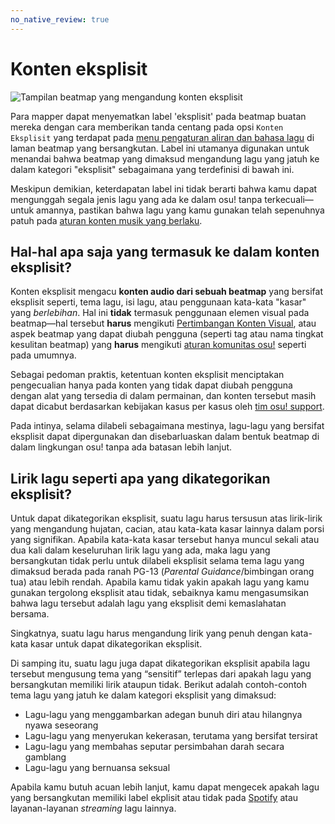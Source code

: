 ```yaml
---
no_native_review: true
---
```


# Konten eksplisit

![Tampilan beatmap yang mengandung konten eksplisit](img/explicit-tag.jpg "Contoh beatmap yang ditandai dengan label 'eksplisit'.")

Para mapper dapat menyematkan label 'eksplisit' pada beatmap buatan mereka dengan cara memberikan tanda centang pada opsi `Konten Eksplisit` yang terdapat pada [menu pengaturan aliran dan bahasa lagu](/wiki/Beatmap/Genre_and_language) di laman beatmap yang bersangkutan. Label ini utamanya digunakan untuk menandai bahwa beatmap yang dimaksud mengandung lagu yang jatuh ke dalam kategori "eksplisit" sebagaimana yang terdefinisi di bawah ini.

Meskipun demikian, keterdapatan label ini tidak berarti bahwa kamu dapat mengunggah segala jenis lagu yang ada ke dalam osu! tanpa terkecuali—untuk amannya, pastikan bahwa lagu yang kamu gunakan telah sepenuhnya patuh pada [aturan konten musik yang berlaku](/wiki/Rules/Song_Content_Rules).

## Hal-hal apa saja yang termasuk ke dalam konten eksplisit?

Konten eksplisit mengacu **konten audio dari sebuah beatmap** yang bersifat eksplisit seperti, tema lagu, isi lagu, atau penggunaan kata-kata "kasar" yang *berlebihan*. Hal ini **tidak** termasuk penggunaan elemen visual pada beatmap—hal tersebut **harus** mengikuti [Pertimbangan Konten Visual](/wiki/Rules/Visual_Content_Considerations), atau aspek beatmap yang dapat diubah pengguna (seperti tag atau nama tingkat kesulitan beatmap) yang **harus** mengikuti [aturan komunitas osu!](/wiki/Rules) seperti pada umumnya.

Sebagai pedoman praktis, ketentuan konten eksplisit menciptakan pengecualian hanya pada konten yang tidak dapat diubah pengguna dengan alat yang tersedia di dalam permainan, dan konten tersebut masih dapat dicabut berdasarkan kebijakan kasus per kasus oleh [tim osu! support](/wiki/People/Account_support_team).

Pada intinya, selama dilabeli sebagaimana mestinya, lagu-lagu yang bersifat eksplisit dapat dipergunakan dan disebarluaskan dalam bentuk beatmap di dalam lingkungan osu! tanpa ada batasan lebih lanjut.

## Lirik lagu seperti apa yang dikategorikan eksplisit?

Untuk dapat dikategorikan eksplisit, suatu lagu harus tersusun atas lirik-lirik yang mengandung hujatan, cacian, atau kata-kata kasar lainnya dalam porsi yang signifikan. Apabila kata-kata kasar tersebut hanya muncul sekali atau dua kali dalam keseluruhan lirik lagu yang ada, maka lagu yang bersangkutan tidak perlu untuk dilabeli eksplisit selama tema lagu yang dimaksud berada pada ranah PG-13 (*Parental Guidance*/bimbingan orang tua) atau lebih rendah. Apabila kamu tidak yakin apakah lagu yang kamu gunakan tergolong eksplisit atau tidak, sebaiknya kamu mengasumsikan bahwa lagu tersebut adalah lagu yang eksplisit demi kemaslahatan bersama.

Singkatnya, suatu lagu harus mengandung lirik yang penuh dengan kata-kata kasar untuk dapat dikategorikan eksplisit.

Di samping itu, suatu lagu juga dapat dikategorikan eksplisit apabila lagu tersebut mengusung tema yang “sensitif” terlepas dari apakah lagu yang bersangkutan memiliki lirik ataupun tidak. Berikut adalah contoh-contoh tema lagu yang jatuh ke dalam kategori eksplisit yang dimaksud:

- Lagu-lagu yang menggambarkan adegan bunuh diri atau hilangnya nyawa seseorang
- Lagu-lagu yang menyerukan kekerasan, terutama yang bersifat tersirat
- Lagu-lagu yang membahas seputar persimbahan darah secara gamblang
- Lagu-lagu yang bernuansa seksual

Apabila kamu butuh acuan lebih lanjut, kamu dapat mengecek apakah lagu yang bersangkutan memiliki label ekplisit atau tidak pada [Spotify](https://www.spotify.com) atau layanan-layanan *streaming* lagu lainnya.
